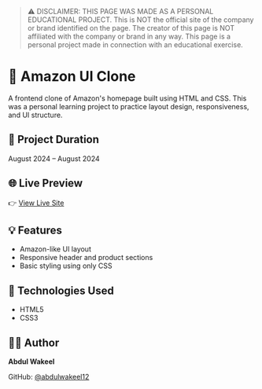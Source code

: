 > ⚠️ DISCLAIMER: THIS PAGE WAS MADE AS A PERSONAL EDUCATIONAL PROJECT. This is NOT the official site of the company or brand identified on the page. The creator of this page is NOT affiliated with the company or brand in any way. This page is a personal project made in connection with an educational exercise.

# 🛒 Amazon UI Clone

A frontend clone of Amazon's homepage built using HTML and CSS. This was a personal learning project to practice layout design, responsiveness, and UI structure.

## 📅 Project Duration

August 2024 – August 2024

## 🌐 Live Preview

👉 [View Live Site](https://abdulwakeel12.github.io/amazon-ui-clone/)

## 💡 Features

- Amazon-like UI layout
- Responsive header and product sections
- Basic styling using only CSS

## 📁 Technologies Used

- HTML5
- CSS3

## 🙋‍♂️ Author

**Abdul Wakeel**

GitHub: [@abdulwakeel12](https://github.com/abdulwakeel12)
